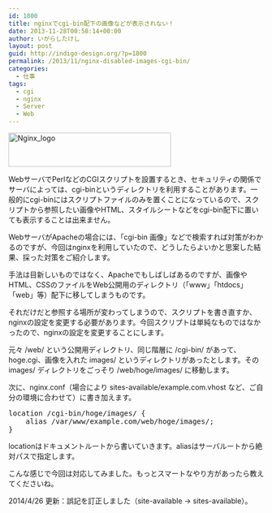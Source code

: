 ```yaml
---
id: 1800
title: nginxでcgi-bin配下の画像などが表示されない！
date: 2013-11-28T00:58:14+00:00
author: いがらしたけし
layout: post
guid: http://indigo-design.org/?p=1800
permalink: /2013/11/nginx-disabled-images-cgi-bin/
categories:
  - 仕事
tags:
  - cgi
  - nginx
  - Server
  - Web
---
```

<a href="https://indigo-design.org/wp-content/uploads/2013/11/Nginx_logo.gif"><img src="https://indigo-design.org/wp-content/uploads/2013/11/Nginx_logo.gif" alt="Nginx_logo" width="320" height="67" class="alignnone size-full wp-image-1801" /></a>

WebサーバでPerlなどのCGIスクリプトを設置するとき、セキュリティの関係でサーバによっては、cgi-binというディレクトリを利用することがあります。一般的にcgi-binにはスクリプトファイルのみを置くことになっているので、スクリプトから参照したい画像やHTML、スタイルシートなどをcgi-bin配下に置いても表示することは出来ません。

WebサーバがApacheの場合には、「cgi-bin 画像」などで検索すれば対策がわかるのですが、今回はnginxを利用していたので、どうしたらよいかと思案した結果、採った対策をご紹介します。

手法は目新しいものではなく、Apacheでもしばしばあるのですが、画像やHTML、CSSのファイルをWeb公開用のディレクトリ（「www」「htdocs」「web」等）配下に移してしまうものです。

それだけだと参照する場所が変わってしまうので、スクリプトを書き直すか、nginxの設定を変更する必要があります。今回スクリプトは単純なものではなかったので、nginxの設定を変更することにします。

元々 /web/ という公開用ディレクトリ、同じ階層に /cgi-bin/ があって、hoge.cgi、画像を入れた images/ というディレクトリがあったとします。その images/ ディレクトリをごっそり /web/hoge/images/ に移動します。

次に、nginx.conf（場合により sites-available/example.com.vhost など、ご自分の環境に合わせて）に書き加えます。

<pre class="decode:1 " >
location /cgi-bin/hoge/images/ {
    alias /var/www/example.com/web/hoge/images/;
}
</pre>

locationはドキュメントルートから書いていきます。aliasはサーバルートから絶対パスで指定します。

こんな感じで今回は対応してみました。もっとスマートなやり方があったら教えてくださいね。

2014/4/26 更新：誤記を訂正しました（site-available → sites-available）。